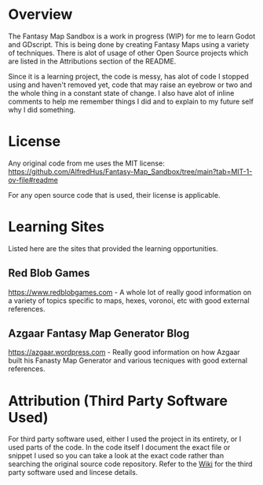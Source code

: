 # Overview
The Fantasy Map Sandbox is a work in progress (WIP) for me to learn Godot and GDscript. This is being done by creating Fantasy Maps using a variety of techniques. There is alot of usage of other Open Source projects which are listed in the Attributions section of the README.

Since it is a learning project, the code is messy, has alot of code I stopped using and haven't removed yet, code that may raise an eyebrow or two and the whole thing in a constant state of change. I also have alot of inline comments to help me remember things I did and to explain to my future self why I did something.

# License
Any original code from me uses the MIT license: https://github.com/AlfredHus/Fantasy-Map_Sandbox/tree/main?tab=MIT-1-ov-file#readme

For any open source code that is used, their license is applicable.

# Learning Sites
Listed here are the sites that provided the learning opportunities. <br/>
## Red Blob Games
https://www.redblobgames.com - A whole lot of really good information on a variety of topics specific to maps, hexes, voronoi, etc with good external references.
## Azgaar Fantasy Map Generator Blog
https://azgaar.wordpress.com - Really good information on how Azgaar built his Fanasty Map Generator and various tecniques with good external references.

# Attribution (Third Party Software Used)
For third party software used, either I used the project in its entirety, or I used parts of the code. In the code itself I document the exact file or snippet I used so you can take a look at the exact code rather than searching the original source code repository.
Refer to the [Wiki](wiki/Attribution-(Third-Party-Software)) for the third party software used and lincese details.
